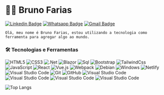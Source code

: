 # 🧑🏾‍ Bruno Farias

[![Linkedin Badge](https://img.shields.io/badge/LinkedIn-0077B5?style=for-the-badge&logo=linkedin&logoColor=white)](https://www.linkedin.com/in/bruno-oliveira-65a317194/)
[![Whatsapp Badge](https://img.shields.io/badge/Instagram-E4405F?style=for-the-badge&logo=instagram&logoColor=white)](https://www.instagram.com/brunofarias_dev/)
[![Gmail Badge](https://img.shields.io/badge/Gmail-D14836?style=for-the-badge&logo=gmail&logoColor=white)](mailto:brunofariasdev@gmail.com)


    Olá, meu nome é Bruno Farias, estou utilizando a tecnologia como ferramenta para agregar algo ao mundo.
   
   ### 🛠 Tecnologias e Ferramentas

![HTML5](https://img.shields.io/badge/HTML5-E34F26?style=for-the-badge&logo=html5&logoColor=white)
![CSS3](https://img.shields.io/badge/CSS3-1572B6?style=for-the-badge&logo=css3&logoColor=white)
![.Net](https://img.shields.io/badge/.net-2C8EBB?style=for-the-badge&logo=.net&logoColor=white)
![Blazor](https://img.shields.io/badge/.net-2C8EBB?style=for-the-badge&logo=blazor&logoColor=white)
![Sql](https://img.shields.io/badge/.net-2C8EBB?style=for-the-badge&logo=blazor&logoColor=white)
![Bootstrap](https://img.shields.io/badge/Bootstrap-563D7C?style=for-the-badge&logo=bootstrap&logoColor=white)
![TailwindCss](https://img.shields.io/badge/Tailwind_CSS-38B2AC?style=for-the-badge&logo=tailwind-css&logoColor=white)
![JavaScript](https://img.shields.io/badge/JavaScript-323330?style=for-the-badge&logo=javascript&logoColor=F7DF1E)
![React](https://img.shields.io/badge/React-20232A?style=for-the-badge&logo=react&logoColor=61DAFB)
![Vue.js](https://img.shields.io/badge/Vue.js-35495E?style=for-the-badge&logo=vue.js&logoColor=4FC08D)
![Webpack](https://img.shields.io/badge/webpack%20-%238DD6F9.svg?&style=for-the-badge&logo=webpack&logoColor=black)
![Debian](https://img.shields.io/badge/Ubuntu-E95420?style=for-the-badge&logo=ubuntu&logoColor=white)
![Windows](https://img.shields.io/badge/Windows-0078D6?style=for-the-badge&logo=windows&logoColor=white)
![Netlify](https://img.shields.io/badge/Netlify-00C7B7?style=for-the-badge&logo=netlify&logoColor=white)
![Visual Studio Code](https://img.shields.io/badge/firebase-ffca28?style=for-the-badge&logo=firebase&logoColor=white)
![Git](https://img.shields.io/badge/Git-F05032?style=for-the-badge&logo=git&logoColor=white)
![GitHub](https://img.shields.io/badge/GitHub-100000?style=for-the-badge&logo=github&logoColor=white)
![Visual Studio Code](https://img.shields.io/badge/VsCode-0078D6?style=for-the-badge&logo=windows&logoColor=white)
![Visual Studio Code](https://img.shields.io/badge/npm-CB3837?style=for-the-badge&logo=npm&logoColor=white)
![Visual Studio Code](https://img.shields.io/badge/Yarn-2C8EBB?style=for-the-badge&logo=yarn&logoColor=white)
![Visual Studio Code](https://img.shields.io/badge/Yarn-2C8EBB?style=for-the-badge&logo=yarn&logoColor=white)

![Top Langs](https://github-readme-stats.vercel.app/api/top-langs/?username=brunofariasdev&theme=radical&title_color=8E2DE2&text_color=fff)
